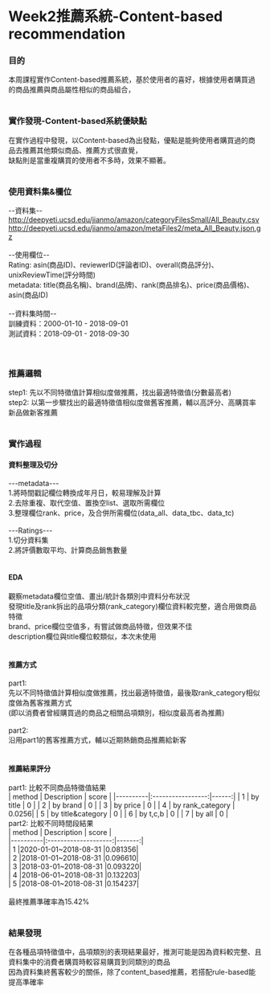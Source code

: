 # Week2推薦系統-Content-based recommendation<br>
### 目的<br>
本周課程實作Content-based推薦系統，基於使用者的喜好，根據使用者購買過的商品推薦與商品屬性相似的商品組合，<br>
<br>
### 實作發現-Content-based系統優缺點<br>
在實作過程中發現，以Content-based為出發點，優點是能夠使用者購買過的商品去推薦其他類似商品、推薦方式很直覺，<br>
缺點則是當重複購買的使用者不多時，效果不顯著。<br>
<br>
### 使用資料集&欄位<br>
--資料集--<br>
http://deepyeti.ucsd.edu/jianmo/amazon/categoryFilesSmall/All_Beauty.csv<br>
http://deepyeti.ucsd.edu/jianmo/amazon/metaFiles2/meta_All_Beauty.json.gz<br>
<br>
--使用欄位--<br>
Rating: asin(商品ID)、reviewerID(評論者ID)、overall(商品評分)、unixReviewTime(評分時間)<br>
metadata: title(商品名稱)、brand(品牌)、rank(商品排名)、price(商品價格)、asin(商品ID)<br>
<br>
--資料集時間--<br>
訓練資料：2000-01-10 - 2018-09-01<br>
測試資料：2018-09-01 - 2018-09-30<br>
<br>
<br>
### 推薦邏輯<br>
step1: 先以不同特徵值計算相似度做推薦，找出最適特徵值(分數最高者)<br>
step2: 以第一步驟找出的最適特徵值相似度做舊客推薦，輔以高評分、高購買率新品做新客推薦<br>
<br>
### 實作過程<br>
#### 資料整理及切分<br>
---metadata---<br>
1.將時間戳記欄位轉換成年月日，較易理解及計算<br>
2.去除重複、取代空值、置換空list、選取所需欄位<br>
3.整理欄位rank、price，及合併所需欄位(data_all、data_tbc、data_tc)<br>
<br>
---Ratings---<br>
1.切分資料集<br>
2.將評價數取平均、計算商品銷售數量<br>
<br>
#### EDA<br>
觀察metadata欄位空值、畫出/統計各類別中資料分布狀況<br>
發現title及rank拆出的品項分類(rank_category)欄位資料較完整，適合用做商品特徵<br>
brand、price欄位空值多，有嘗試做商品特徵，但效果不佳<br>
description欄位與title欄位較類似，本次未使用<br>
<br>
#### 推薦方式<br>
part1: <br>
先以不同特徵值計算相似度做推薦，找出最適特徵值，最後取rank_category相似度做為舊客推薦方式<br>
(即以消費者曾經購買過的商品之相關品項類別，相似度最高者為推薦)<br>
<br>
part2: <br>
沿用part1的舊客推薦方式，輔以近期熱銷商品推薦給新客<br>
<br>
#### 推薦結果評分<br>
part1: 比較不同商品特徵值結果<br>
| method   |  Description      | score |
|----------|:-----------------:|------:|
|     1    |    by title       |   0   |
|     2    |    by brand       |   0   |
|     3    |      by price     |   0   |
|     4    | by rank_category  | 0.0256|
|     5    | by title&category |   0   |
|     6    |    by t,c,b       |   0   |
|     7    |    by all         |   0   |
<br>
part2: 比較不同時間段結果<br>
| method   |  Description         |  score |<br>
|----------|:--------------------:|-------:|<br>
|     1    |2020-01-01~2018-08-31 |0.081356|<br>
|     2    |2018-01-01~2018-08-31 |0.096610|<br>
|     3    |2018-03-01~2018-08-31 |0.093220|<br>
|     4    |2018-06-01~2018-08-31 |0.132203|<br>
|     5    |2018-08-01~2018-08-31 |0.154237|<br>
<br>
最終推薦準確率為15.42%<br>
<br>
### 結果發現<br>
在各種品項特徵值中，品項類別的表現結果最好，推測可能是因為資料較完整、且資料集中的消費者購買時較容易購買到同類別的商品<br>
因為資料集終舊客較少的關係，除了content_based推薦，若搭配rule-based能提高準確率<br>

